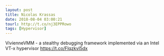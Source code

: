 ```yaml
---
layout: post
title: Nicolas Krassas
date: 2018-08-04 03:00:21
tourl: http://t.co/nj3EPPRowo
tags: [Hypervisor]
---
```

VivienneVMM - a stealthy debugging framework implemented via an Intel VT-x hypervisor
https://t.co/FlqzkvI5dx